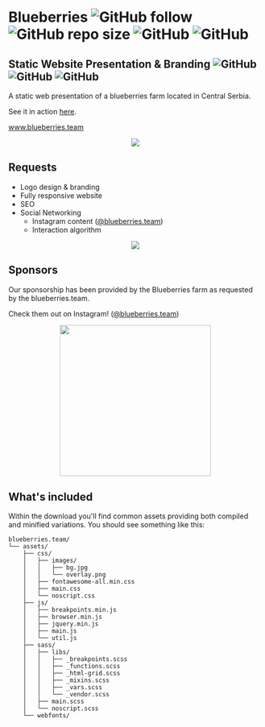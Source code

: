 # Blueberries ![GitHub follow](https://img.shields.io/github/followers/ficanovak?label=Follow&style=social) ![GitHub repo size](https://img.shields.io/github/repo-size/ficanovak/blueberries.team) ![GitHub](https://img.shields.io/github/license/ficanovak/blueberries.team) ![GitHub](https://img.shields.io/website?down_color=red&down_message=offline&up_color=green&up_message=online&url=http%3A%2F%2Fblueberries.team%2F)


 ## Static Website Presentation & Branding ![GitHub](https://img.shields.io/badge/built%20with-HTML5-green) ![GitHub](https://img.shields.io/badge/-CSS3-blue)  ![GitHub](https://img.shields.io/badge/-JavaScript-orange)
 
 A static web presentation of a blueberries farm located in Central Serbia.
 
 See it in action [here](http://blueberries.team/).
 
 www.blueberries.team
 
<p align="center">
  <img src="https://i.imgur.com/C9Ove9n.png"/>
</p>



## Requests
 - Logo design & branding
 - Fully responsive website
 - SEO
 - Social Networking
     - Instagram content ([@blueberries.team](https://www.instagram.com/blueberries.team/))
     - Interaction algorithm



<p align="center">
  <img src="https://i.imgur.com/8KHvZyI.gif"/>
</p>


## Sponsors

Our sponsorship has been provided by the Blueberries farm as requested by the blueberries.team. 

Check them out on Instagram! ([@blueberries.team](https://www.instagram.com/blueberries.team/))
<p align="center">
  <img width="300" src="https://i.imgur.com/jtAzVy1.png"/>
</p>

## What's included

Within the download you'll find common assets providing both compiled and minified variations. You should see something like this:

```text
blueberries.team/
└── assets/
    ├── css/
    │   ├── images/
    │   │   ├── bg.jpg
    │   │   └── overlay.png
    │   ├── fontawesome-all.min.css
    │   ├── main.css
    │   └── noscript.css
    ├── js/
    │   ├── breakpoints.min.js
    │   ├── browser.min.js
    │   ├── jquery.min.js
    │   ├── main.js
    │   └── util.js
    ├── sass/
    │   ├── libs/
    │   │   ├── _breakpoints.scss
    │   │   ├── _functions.scss
    │   │   ├── _html-grid.scss
    │   │   ├── _mixins.scss
    │   │   ├── _vars.scss
    │   │   └── _vendor.scss
    │   ├── main.scss
    │   └── noscript.scss
    └── webfonts/
```
